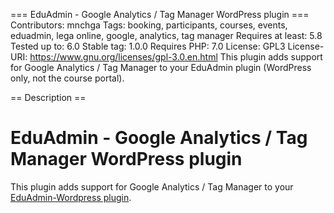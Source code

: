 === EduAdmin - Google Analytics / Tag Manager WordPress plugin ===
Contributors: mnchga
Tags: booking, participants, courses, events, eduadmin, lega online, google, analytics, tag manager
Requires at least: 5.8
Tested up to: 6.0
Stable tag: 1.0.0
Requires PHP: 7.0
License: GPL3
License-URI: https://www.gnu.org/licenses/gpl-3.0.en.html
This plugin adds support for Google Analytics / Tag Manager to your EduAdmin plugin (WordPress only, not the course portal).

== Description ==

# EduAdmin - Google Analytics / Tag Manager WordPress plugin

This plugin adds support for Google Analytics / Tag Manager to your [EduAdmin-Wordpress plugin](https://github.com/MultinetInteractive/EduAdmin-WordPress).
